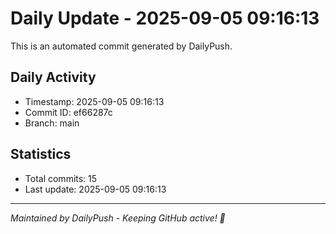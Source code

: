# Daily Update - 2025-09-05 09:16:13

This is an automated commit generated by DailyPush.

## Daily Activity
- Timestamp: 2025-09-05 09:16:13
- Commit ID: ef66287c
- Branch: main

## Statistics
- Total commits: 15
- Last update: 2025-09-05 09:16:13

---
*Maintained by DailyPush - Keeping GitHub active! 🚀*
